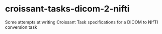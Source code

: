 # croissant-tasks-dicom-2-nifti
Some attempts at writing Croissant Task specifications for a DICOM to NIfTI conversion task
